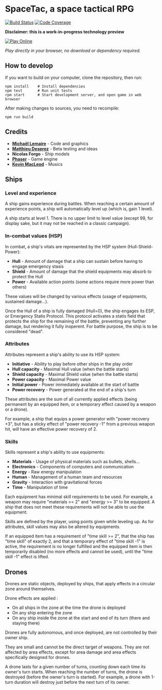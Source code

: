 # SpaceTac, a space tactical RPG

[![Build Status](https://travis-ci.org/thunderk/spacetac.svg?branch=master)](https://travis-ci.org/thunderk/spacetac)
[![Code Coverage](https://codecov.io/gh/thunderk/spacetac/branch/master/graph/badge.svg)](https://codecov.io/gh/thunderk/spacetac)

**Disclaimer: this is a work-in-progress technology preview**

[![Play Online](https://thunderk.net/spacetac/play.svg)](https://thunderk.net/spacetac/)

*Play directly in your browser, no download or dependency required.*

## How to develop

If you want to build on your computer, clone the repository, then run:

    npm install    # Install dependencies
    npm test       # Run unit tests
    rpm start      # Start development server, and open game in web browser

After making changes to sources, you need to recompile:

    npm run build

## Credits

* **[Michaël Lemaire](https://thunderk.net/)** - Code and graphics
* **[Matthieu Desprez](https://github.com/edistra)** - Beta testing and ideas
* **Nicolas Forgo** - Ship models
* **[Phaser](http://phaser.io)** - Game engine
* **[Kevin MacLeod](http://www.incompetech.com/)** - Musics

## Ships

### Level and experience

A ship gains experience during battles. When reaching a certain amount of experience points,
a ship will automatically level up (which is, gain 1 level).

A ship starts at level 1. There is no upper limit to level value (except 99, for display sake,
but it may not be reached in a classic campaign).

### In-combat values (HSP)

In combat, a ship's vitals are represented by the HSP system (Hull-Shield-Power):

* **Hull** - Amount of damage that a ship can sustain before having to engage emergency stasis
* **Shield** - Amount of damage that the shield equipments may absorb to protect the Hull
* **Power** - Available action points (some actions require more power than others)

These values will be changed by various effects (usage of equipments, sustained damage...).

Once the Hull of a ship is fully damaged (Hull=0), the ship engages its ESP, or Emergency
Statis Protocol. This protocol activates a statis field that protects the ship for the
remaining of the battle, preventing any further damage, but rendering it fully inoperent.
For battle purpose, the ship is to be considered "dead".

### Attributes

Attributes represent a ship's ability to use its HSP system:

* **Initiative** - Ability to play before other ships in the play order
* **Hull capacity** - Maximal Hull value (when the battle starts)
* **Shield capacity** - Maximal Shield value (when the battle starts)
* **Power capacity** - Maximal Power value
* **Initial power** - Power immediately available at the start of battle
* **Power recovery** - Power generated at the end of a ship's turn

These attributes are the sum of all currently applied effects (being permanent by an equipped item,
or a temporary effect caused by a weapon or a drone).

For example, a ship that equips a power generator with "power recovery +3", but has a sticky effect
of "power recovery -1" from a previous weapon hit, will have an effective power recovery of 2.

### Skills

Skills represent a ship's ability to use equipments:

* **Materials** - Usage of physical materials such as bullets, shells...
* **Electronics** - Components of computers and communication
* **Energy** - Raw energy manipulation
* **Human** - Management of a human team and resources
* **Gravity** - Interaction with gravitational forces
* **Time** - Manipulation of time

Each equipment has minimal skill requirements to be used. For example, a weapon may require "materials >= 2"
and "energy >= 3" to be equipped. A ship that does not meet these requirements will not be able to use 
the equipment.

Skills are defined by the player, using points given while leveling up.
As for attributes, skill values may also be altered by equipments.

If an equipped item has a requirement of "time skill >= 2", that the ship has "time skill" of exactly 2, and 
that a temporary effect of "time skill -1" is active, the requirement is no longer fulfilled and the equipped 
item is then temporarily disabled (no more effects and cannot be used), until the "time skill -1" effect is lifted.

## Drones

Drones are static objects, deployed by ships, that apply effects in a circular zone around themselves.
 
Drone effects are applied :

* On all ships in the zone at the time the drone is deployed
* On any ship entering the zone
* On any ship inside the zone at the start and end of its turn (there and staying there)

Drones are fully autonomous, and once deployed, are not controlled by their owner ship.

They are small and cannot be the direct target of weapons. They are not affected by area effects,
except for area damage and area effects specifically designed for drones.

A drone lasts for a given number of turns, counting down each time its owner's turn starts. 
When reaching the number of turns, the drone is destroyed (before the owner's turn is started).
For example, a drone with 1-turn duration will destroy just before the next turn of its owner.
